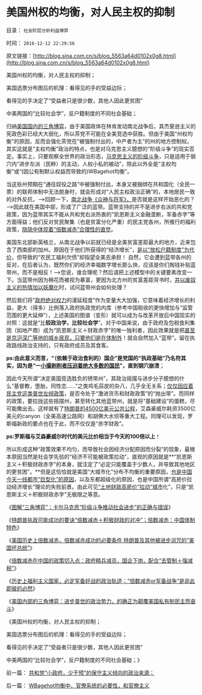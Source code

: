 # 美国州权的均衡，对人民主权的抑制

目录： `社会阶层分析利益博羿` 

时间： `2016-12-12 22:29:56` 

原文链接：[http://blog.sina.com.cn/s/blog_5563a64d0102x0g8.html](http://blog.sina.com.cn/s/blog_5563a64d0102x0g8.html)

美国州权的均衡，对人民主权的抑制；

美国选票分布图后的机理：看得见的手的受益边际；

看得见的手决定了“受益者只是很少数，其他人因此更贫困”

中美两国的“比较社会学”，反户籍制度的不同社会基础；

归纳[美国国内的三角博弈](../../../2016/12/4/本拉登和约翰布朗，基督教和希特勒的共识.md)，由于美国政体在林肯发动南北战争后，其杰斐逊主义的宪政色彩已经大大弱化，所以茶党不可能在全美竞选中获胜。但由于美国“州权均衡”的原因，反而会强化茶党在“被强制付出的，中产者为主”的州的地方控制权。其实这就是“主权均衡”政治的特点，也是对马克思主义臆想的“阶级斗争”的现实否定。事实上，只要观察全世界的政治形态，[马克思主义的阶级斗争](../../../2016/12/6/图解“三角博弈”；卡尔马克思“阶级斗争”的正确与错误.md)，只是适用于钢穴内“进步左派（民粹）的主动，人权小私的被动”，除此以外全是“主权均衡”或“(因公有制默认权益而导致的)WBagehot均衡”。

当这些州预期在“通往奴役之路”中被强制付出，本身又被捆绑在共和国化（全民一票）的联邦体制中无法脱身时，就会形成对“人民主权政治正确”的，本地居民一致的对外反抗，——>回顾一下，[南北战争《众神与将军》，](../../../2011/3/21/非法无正义！众神与将军！.md)是否就是这样开始恶化的？——>因此就在美国中部，形成了广泛的蓝带。蓝带支持的并不是进步右派的共和党政策，因为蓝带其实不能从共和党右派热衷的“凯恩斯主义金融垄断，军备赤字”等方面得益；他们反对贫民聚集（也是贫富分化严重）的民主党各州，所推行的福利政策，[隐隐中体现着“倍数减赤”合理性的直觉](../../../2016/12/8/倍数减赤成功的必要条件；特朗普及美国历史上的“坏总统”.md)。

美国东北部新英格兰，从南北战争以前就已经是全美贫富差距最大的地方，近来包含了西南部的加州。原因在于他们所获得的“经济增长”，[是以“放松户籍制度”为代价](../../../2011/5/5/美国户籍制度两百年简史.md)，但导致的“农民工福利欠债”却指望全美去承担！
自然，它会遭到蓝带各州的反对，在后者认为，既然你们的经济幸福数字增长那么快，应该是你们掏钱补贴蓝带州，而不是相反！——>您说，谁合理呢？然后请把上述模型中的关键要素改变一下。当蓝带州因为棉花而被视为暴富，更因为北方州的贫富差距背书时，[并以废奴主义的热情加以妖魔化](../../../2016/10/13/理解美国南方植棉业，在19世纪的财富地位.md)时，试问蓝带州会如何处理？

然后我们将“[政府绝对权力](../../../2016/12/8/公有制自相矛盾：必须限制“绝对必须”的“绝对的权力”；.md)的漫延程度”作为变量大大加强，它意味着经济增长的利益，更大（得多）比例落入政府执政党的内库（参考中国税收的更快增加与“监管范围的更大延伸”），上述美国的图谱（变形）就可以成为与改革开放后中国现实的对照：这就是“比**较政治学，比较社会学**”。对于中国来说，由于政府及包税食利集团（如地产商）成为“凯恩斯主义＋财政赤字”的唯一独利者，因此效果就是把[甚至是京沪深广等地的城乡居民，只要他们是在体制外](../../../2009/10/15/城市居民为农民工和输出地区作出了重大牺牲和贡献.md)！就会自然加入“蓝带”。留在执政路线政治支持的，只有政府成员及其食客。

**ps:由此意义而言，“（依赖于政治食利的）国企”是党国的“执政基础”乃名符其实，因为是“一[小撮剥削者压迫着绝大多数的国民](../../../2016/12/9/倍数减赤在中国的政策切入点.md)”，直到钢穴崩溃**；

因此今天所谓“决定美国竞选胜负的锈带州”，其政治摇摆与进步分子臆想的什么“基督教，堕胎，同性恋……”之类鸡毛蒜皮的杂八，几乎全无关系；[仅仅因应着民主党这类普世左倾政策](../../../2016/11/7/特朗普及其支持者不是民粹，希拉里的政党整个路线都是民粹.md)，是否令处于“激进货币和财政政策”的“抛出带”。而同样的政策，要拉拢这些摇摆州，甚至转化其他蓝带州，就是将“基础建设”的蛋糕，尽可能撒出去。这样就有了[特朗普的4500亿美元公共公程](http://darthvad.blog.sohu.com/323254941.html)，艾森豪威尔耗资3500亿美元的canyon（全美高速公路网）和胡佛大水坝等重大工程。同理可以发现，罗斯福新政的要点也在于此，而不仅仅是“赤字财政”。

**ps:罗斯福与艾森豪威尔时代的美元比价相当于今天的100倍以上**！

所以形成这种“政策效果不均匀，而导致社会因经济分配原因而分裂”的现象，最根本原因当然是社会学先验的“经济不可能被政策拉动”，直观的原因就是**“凯恩斯主义＋积极财政赤字”的本身，就注定了“必定只能覆盖于少数人，并导致其他地区的更贫困”。**但是这恰恰就是美国“大城市化”分布不均衡的重要原因，[也是中国今天一线都市“巨型化”的原因](../../../2012/9/15/“城市化拉动增长”是公害知识分子的乌托邦.md)，以及东都超级化的原因，也是中国所谓“高房价拉动经济增长”理论的失败前景。由此可见[“土地财政高房价”拉动“城市](../../../2015/7/25/“房地产刚需”宣传中的概念偷换，丧尽天良的房托.md)化”，只是“凯恩斯主义＋积极财政赤字”无极限之等意。

《[图解“三角博弈”；卡尔马克思“阶级斗争推动社会进步”的正确与错误](../../../2016/12/6/图解“三角博弈”；卡尔马克思“阶级斗争”的正确与错误.md)》

《[特朗普执政可能成功的要诀“倍数减赤＋积极财政的对冲”；倍数减赤：中国体制特色](../../../2016/12/7/特朗普执政成功的要诀“倍数减赤＋积极财政的对冲”；.md)》

《[美国历史上倍数减赤，倍数减赤成功的必要条件,特朗普及其他被进步诅咒的“美国坏总统”](../../../2016/12/8/倍数减赤成功的必要条件；特朗普及美国历史上的“坏总统”.md)》

《[倍数减赤在中国的政策切入点：政府精兵减员，国企下岗，配合“去管制＋强减税”](../../../2016/12/9/倍数减赤在中国的政策切入点.md)》

《[历史上福利主义国家，必定军备好战的政治轨迹；“倍数减赤or军备战争”是非此即彼的必然](../../../2016/12/10/福利主义体制，最终必定“要大炮，不要黄油”的不得已；.md)》

《[美国内部的三角博弈：进步普世的政治势力，的确正为颠覆美国私有制民主而奋斗](../../../2016/12/11/进步主义是抢注“进步”的“退步主义”；.md)》

《美国州权的均衡，对人民主权的抑制；

美国选票分布图后的机理：看得见的手的受益边际；

看得见的手决定了“受益者只是很少数，其他人因此更贫困”

中美两国的“比较社会学”，反户籍制度的不同社会基础；》

前一篇： [共和党“小政府，少干预”的保守主义倾向的政治来源；](../../../2016/12/14/共和党“小政府，少干预”的保守主义倾向的政治来源；.md)

后一篇： [WBagehot均衡中，官僚系统的必要性，和官僚主义](../../../2016/12/6/WBagehot均衡中，官僚系统的必要性，和官僚主义.md)

